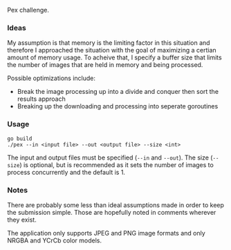 Pex challenge.

### Ideas
My assumption is that memory is the limiting factor in this situation and therefore I approached the situation with the goal of maximizing a certian amount of memory usage.  To acheive that, I specify a buffer size that limits the number of images that are held in memory and being processed.

Possible optimizations include:
* Break the image processing up into a divide and conquer then sort the results approach
* Breaking up the downloading and processing into seperate goroutines

### Usage
```
go build
./pex --in <input file> --out <output file> --size <int>
```

The input and output files must be specified (`--in` and `--out`).  The size (`--size`) is optional, but is recommended as it sets the number of images to process concurrently and the default is 1.


### Notes
There are probably some less than ideal assumptions made in order to keep the submission simple.  Those are hopefully noted in comments wherever they exist.

The application only supports JPEG and PNG image formats and only NRGBA and YCrCb color models.
